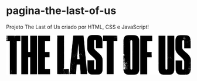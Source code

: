 # pagina-the-last-of-us
Projeto The Last of Us criado por HTML, CSS e JavaScript!

<div>
  <img src="https://github.com/Homeromedeiros/pagina-the-last-of-us/blob/main/src/imagens/logo.png?raw=true"></a>
</div>
